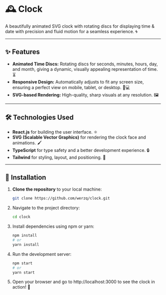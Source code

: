 # 🕰️ Clock

A beautifully animated SVG clock with rotating discs for displaying time & date with precision and fluid motion for a seamless experience. 🌀

---

## ✨ Features

- **Animated Time Discs:** Rotating discs for seconds, minutes, hours, day, and month, giving a dynamic, visually appealing representation of time. ⏳
- **Responsive Design:** Automatically adjusts to fit any screen size, ensuring a perfect view on mobile, tablet, or desktop. 📱💻
- **SVG-based Rendering:** High-quality, sharp visuals at any resolution. 🖼️

---

## 🛠️ Technologies Used

- **React.js** for building the user interface. ⚛️
- **SVG (Scalable Vector Graphics)** for rendering the clock face and animations. 🖌️
- **TypeScript** for type safety and a better development experience. 🔒
- **Tailwind** for styling, layout, and positioning. 🎨

---

## 🚀 Installation

1. **Clone the repository** to your local machine:
	```bash
	git clone https://github.com/werzq/clock.git
	```
2. Navigate to the project directory:
	```bash
	cd clock
	```
3. Install dependencies using npm or yarn:
	```bash
	npm install
	# or
	yarn install
	```
4. Run the development server:
	```bash
	npm start
	# or
	yarn start
	```
5. Open your browser and go to http://localhost:3000 to see the clock in action! 🎉